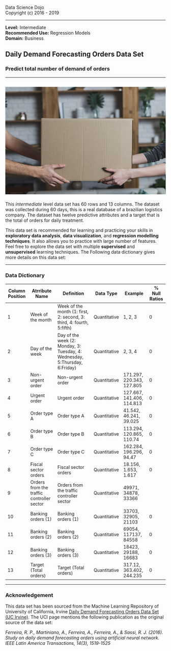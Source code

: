 Data Science Dojo <br/>
Copyright (c) 2016 - 2019

---

**Level:** Intermediate <br/>
**Recommended Use:** Regression Models<br/>
**Domain:** Business<br/> 

## Daily Demand Forecasting Orders Data Set 

### Predict total number of demand of orders

---
![](294036-P6YS7U-202.jpg)
---

This *intermediate* level data set has 60 rows and 13 columns.
The dataset was collected during 60 days, this is a real database of a brazilian logistics company. 
The dataset has twelve predictive attributes and a target that is the total of orders for daily treatment.

This data set is recommended for learning and practicing your skills in **exploratory data analysis**, **data visualization**, and **regression modelling techniques**. 
It also allows you to practice with large number of features. Feel free to explore the data set with multiple **supervised** and **unsupervised** learning techniques. The Following data dictionary gives more details on this data set:

---

### Data Dictionary 

| Column   Position 	| Atrribute Name                              	| Definition                                                                    	| Data Type    	| Example                   	| % Null Ratios 	|
|-------------------	|---------------------------------------------	|-------------------------------------------------------------------------------	|--------------	|---------------------------	|---------------	|
| 1                 	| Week of the month                           	| Week of the month (1: first, 2:   second, 3: third, 4: fourth, 5:fifth)       	| Quantitative 	| 1, 2, 3                   	| 0             	|
| 2                 	| Day of the week                             	| Day of the week (2: Monday, 3:   Tuesday, 4: Wednesday, 5:Thursday, 6:Friday) 	| Quantitative 	| 2, 3, 4                   	| 0             	|
| 3                 	| Non-urgent order                            	| Non-urgent order                                                              	| Quantitative 	| 171.297, 220.343, 127.805 	| 0             	|
| 4                 	| Urgent order                                	| Urgent order                                                                  	| Quantitative 	| 127.667, 141.406, 114.813 	| 0             	|
| 5                 	| Order type A                                	| Order type A                                                                  	| Quantitative 	| 41.542, 46.241, 39.025    	| 0             	|
| 6                 	| Order type B                                	| Order type B                                                                  	| Quantitative 	| 113.294, 120.865, 110.74  	| 0             	|
| 7                 	| Order type C                                	| Order type C                                                                  	| Quantitative 	| 162.284, 196.296, 94.47   	| 0             	|
| 8                 	| Fiscal sector orders                        	| Fiscal sector orders                                                          	| Quantitative 	| 18.156, 1.653, 1.617      	| 0             	|
| 9                 	| Orders from the traffic   controller sector 	| Orders from the traffic   controller sector                                   	| Quantitative 	| 49971, 34878, 33366       	|               	|
| 10                	| Banking orders (1)                          	| Banking orders (1)                                                            	| Quantitative 	| 33703, 32905, 21103       	| 0             	|
| 11                	| Banking orders (2)                          	| Banking orders (2)                                                            	| Quantitative 	| 69054, 117137, 84558      	| 0             	|
| 12                	| Banking orders (3)                          	| Banking orders (3)                                                            	| Quantitative 	| 18423, 29188, 16683       	| 0             	|
| 13                	| Target (Total orders)                       	| Target (Total orders)                                                         	| Quantitative 	| 317.12, 363.402, 244.235  	| 0             	|
---

### Acknowledgement

This data set has been sourced from the Machine Learning Repository of University of California, Irvine [Daily Demand Forecasting Orders Data Set (UC Irvine)](https://archive.ics.uci.edu/ml/datasets/Daily+Demand+Forecasting+Orders). 
The UCI page mentions the following publication as the original source of the data set:

*Ferreira, R. P., Martiniano, A., Ferreira, A., Ferreira, A., & Sassi, R. J. (2016). Study on daily demand forecasting orders using artificial neural network. IEEE Latin America Transactions, 14(3), 1519-1525*

